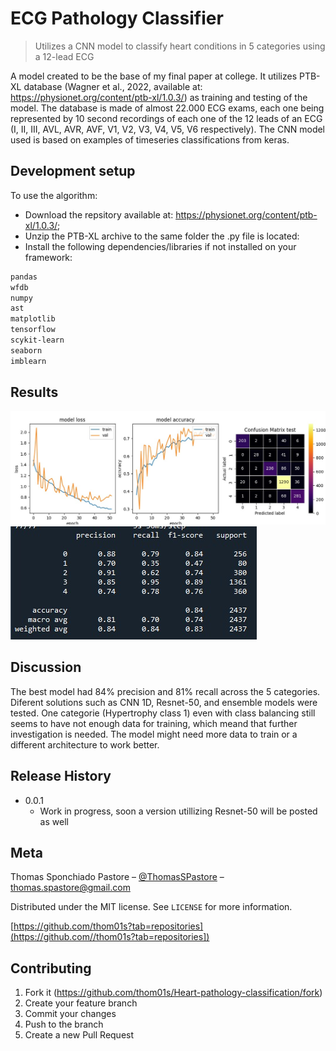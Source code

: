 # ECG Pathology Classifier
> Utilizes a CNN model to classify heart conditions in 5 categories using a 12-lead ECG

A model created to be the base of my final paper at college. It utilizes PTB-XL database (Wagner et al., 2022, available at: https://physionet.org/content/ptb-xl/1.0.3/) as training and testing of the model.
The database is made of almost 22.000 ECG exams, each one being represented by 10 second recordings of each one of the 12 leads of an ECG (I, II, III, AVL, AVR, AVF, V1, V2, V3, V4, V5, V6 respectively).
The CNN model used is based on examples of timeseries classifications from keras.

## Development setup

To use the algorithm:
- Download the repsitory available at: https://physionet.org/content/ptb-xl/1.0.3/;
- Unzip the PTB-XL archive to the same folder the .py file is located:
- Install the following dependencies/libraries if not installed on your framework:

```sh
pandas
wfdb
numpy
ast
matplotlib
tensorflow
scykit-learn
seaborn
imblearn
```

## Results

![Treino e teste do modelo](./modelo.jpeg)
![Sumário do modelo](./sumario.jpeg)

## Discussion

The best model had 84% precision and 81% recall across the 5 categories. Diferent solutions such as CNN 1D, Resnet-50, and ensemble models were tested. One categorie (Hypertrophy class 1) even with class balancing still seems to have not enough data for training, which meand that further investigation is needed. The model might need more data to train or a different architecture to work better.

## Release History

* 0.0.1
    * Work in progress, soon a version utillizing Resnet-50 will be posted as well

## Meta

Thomas Sponchiado Pastore – [@ThomasSPastore](https://twitter.com/ThomasSPastore) – thomas.spastore@gmail.com

Distributed under the MIT license. See ``LICENSE`` for more information.

[https://github.com/thom01s?tab=repositories](https://github.com//thom01s?tab=repositories])

## Contributing

1. Fork it (<https://github.com/thom01s/Heart-pathology-classification/fork>)
2. Create your feature branch
3. Commit your changes
4. Push to the branch
5. Create a new Pull Request

<!-- Markdown link & img dfn's -->
[npm-image]: https://img.shields.io/npm/v/datadog-metrics.svg?style=flat-square
[npm-url]: https://npmjs.org/package/datadog-metrics
[npm-downloads]: https://img.shields.io/npm/dm/datadog-metrics.svg?style=flat-square
[travis-image]: https://img.shields.io/travis/dbader/node-datadog-metrics/master.svg?style=flat-square
[travis-url]: https://travis-ci.org/dbader/node-datadog-metrics
[wiki]: https://github.com/yourname/yourproject/wiki
